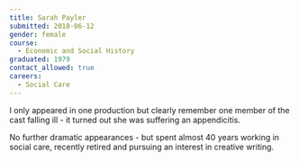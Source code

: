 ```yaml
---
title: Sarah Payler
submitted: 2018-06-12
gender: female
course:
  - Economic and Social History
graduated: 1979
contact_allowed: true
careers:
  - Social Care
---
```

I only appeared in one production but clearly remember one member of the cast falling ill - it turned out she was suffering an appendicitis.

No further dramatic appearances - but spent almost 40 years working in social care, recently retired and pursuing an interest in creative writing.
